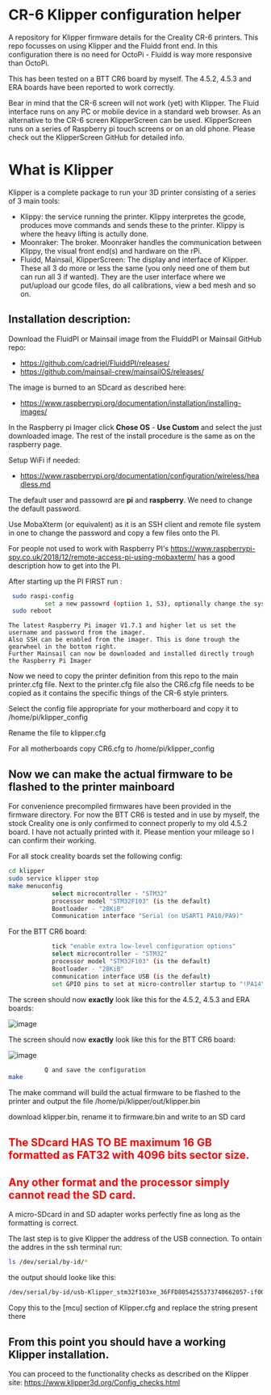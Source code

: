 # CR-6 Klipper configuration helper
A repository for Klipper firmware details for the Creality CR-6 printers.
This repo focusses on using Klipper and the Fluidd front end. In this configuration there is no need for OctoPi - Fluidd is way more responsive than OctoPi.

This has been tested on a BTT CR6 board by myself. The 4.5.2, 4.5.3 and ERA boards have been reported to work correctly.

Bear in mind that the CR-6 screen will not work (yet) with Klipper. The Fluid interface runs on any PC or mobile device in a standard web browser. As an alternative to the CR-6 screen KlipperScreen can be used. KlipperScreen runs on a series of Raspberry pi touch screens or on an old phone. Please check out the KlipperScreen GitHub for detailed info.
# What is Klipper
Klipper is a complete package to run your 3D printer consisting of a series of 3 main tools:
* Klippy: the service running the printer. Klippy interpretes the gcode, produces move commands and sends these to the printer. Klippy is where the heavy lifting is actully done.
* Moonraker: The broker. Moonraker handles the communication between Klippy, the visual front end(s) and hardware on the rPi.
* Fluidd, Mainsail, KlipperScreen: The display and interface of Klipper. These all 3 do more or less the same (you only need one of them but can run all 3 if wanted). They are the user interface where we put/upload our gcode files, do all calibrations, view a bed mesh and so on.

## Installation description:

Download the FluidPI or Mainsail image from the FluiddPI or Mainsail GitHub repo:
* https://github.com/cadriel/FluiddPI/releases/
* https://github.com/mainsail-crew/mainsailOS/releases/

The image is burned to an SDcard as described here:
* https://www.raspberrypi.org/documentation/installation/installing-images/

In the Raspberry pi Imager click **Chose OS** - **Use Custom** and select the just downloaded image. The rest of the install procedure is the same as on the raspberry page.

Setup WiFi if needed:
* https://www.raspberrypi.org/documentation/configuration/wireless/headless.md

The default user and passowrd are **pi** and **raspberry**. We need to change the default password.

Use MobaXterm (or equivalent) as it is an SSH client and remote file system in one to change the password and copy a few files onto the PI.

For people not used to work with Raspberry PI's https://www.raspberrypi-spy.co.uk/2018/12/remote-access-pi-using-mobaxterm/ has a good description how to get into the PI.

After starting up the PI FIRST run :
```bash
 sudo raspi-config
          set a new passowrd (optiion 1, S3), optionally change the system name
 sudo reboot
```

```
The latest Raspberry Pi imager V1.7.1 and higher let us set the username and password from the imager.
Also SSH can be enabled from the imager. This is done trough the gearwheel in the bottom right.
Further Mainsail can now be downloaded and installed directly trough the Raspberry Pi Imager
```

Now we need to copy the printer definition from this repo to the main printer.cfg file. Next to the printer.cfg file also the CR6.cfg file needs to be copied as it contains the specific things of the CR-6 style printers.

Select the config file appropriate for your motherboard and copy it to /home/pi/klipper_config

Rename the file to klipper.cfg

For all motherboards copy CR6.cfg to /home/pi/klipper_config

## Now we can make the actual firmware to be flashed to the printer mainboard

For convenience precompiled firmwares have been provided in the firmware directory. For now the BTT CR6 is tested and in use by myself, the stock Creality one is only confirmed to connect properly to my old 4.5.2 board. I have not actually printed with it. Please mention your mileage so I can confirm their working.

For all stock creality boards set the following config:
```bash
cd klipper
sudo service klipper stop
make menuconfig
            select microcontroller - "STM32"
            processor model "STM32F103" (is the default)
            Bootloader - "28KiB"
            Communication interface "Serial (on USART1 PA10/PA9)"

```

For the BTT CR6 board:
```bash
            tick "enable extra low-level configuration options"
            select microcontroller - "STM32"
            processor model "STM32F103" (is the default)
            Bootloader - "28KiB"
            communication interface USB (is the default)
            set GPIO pins to set at micro-controller startup to "!PA14"
```

The screen should now **exactly** look like this for the 4.5.2, 4.5.3 and ERA boards:

![image](https://user-images.githubusercontent.com/13643644/125346549-2e670f80-e35a-11eb-8940-d584d0bb70d7.png)


The screen should now **exactly** look like this for the BTT CR6 board:

![image](https://user-images.githubusercontent.com/13643644/123483020-6a823c80-d606-11eb-8dfc-3924ef9c4a7f.png)

```bash
          Q and save the configuration
make
```

The make command will build the actual firmware to be flashed to the printer and output the file /home/pi/klipper/out/klipper.bin

download klipper.bin, rename it to firmware.bin and write to an SD card

<span style="color:red">

## The SDcard HAS TO BE maximum 16 GB formatted as FAT32 with 4096 bits sector size.

## Any other format and the processor simply cannot read the SD card.
</span>

A micro-SDcard in and SD adapter works perfectly fine as long as the formatting is correct.

The last step is to give Klipper the address of the USB connection. To ontain the addres in the ssh terminal run:
```bash
ls /dev/serial/by-id/*
```

the output should looke like this:
```bash
/dev/serial/by-id/usb-Klipper_stm32f103xe_36FFD8054255373740662057-if00
```

Copy this to the [mcu] section of Klipper.cfg and replace the string present there
## From this point you should have a working Klipper installation.
You can proceed to the functionality checks as described on the Klipper site: https://www.klipper3d.org/Config_checks.html

